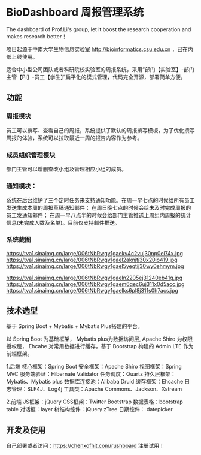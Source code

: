 # BioDashboard 周报管理系统

The dashboard of Prof.Li's group, let it boost the research cooperation and makes research better！

项目起源于中南大学生物信息实验室 http://bioinformatics.csu.edu.cn ，已在内部上线使用。

适合中小型公司团队或者科研院校实验室的周报系统，采用“部门【实验室】-部门主管【PI】-员工【学生】”扁平化的模式管理，代码完全开源，部署简单方便。

## 功能

### 周报模块
员工可以撰写、查看自己的周报，系统提供了默认的周报撰写模板，为了优化撰写周报的体验，系统可以拉取最近一周的报告内容作为参考。

### 成员组织管理模块
部门主管可以增删查改小组及管理相应小组的成员。 

### 通知模块：
系统在后台维护了三个定时任务来支持通知功能。在周一早七点的时候给所有员工发送生成本周的周报草稿通知邮件； 在周日晚七点的时候会给未及时完成周报的员工发通知邮件； 在周一早八点半的时候会给部门主管推送上周组内周报的统计信息(未完成人数及名单)。目前仅支持邮件推送。

### 系统截图

https://tva1.sinaimg.cn/large/006tNbRwgy1gaekv4c2vuj30np0ei74x.jpg
https://tva1.sinaimg.cn/large/006tNbRwgy1gael2aknjtj30x20io419.jpg
https://tva1.sinaimg.cn/large/006tNbRwgy1gael5yeqtij30wy0ehmym.jpg

https://tva1.sinaimg.cn/large/006tNbRwgy1gaeln2205ej31240eb41g.jpg
https://tva1.sinaimg.cn/large/006tNbRwgy1gaem6qec6uj311x0d5acc.jpg
https://tva1.sinaimg.cn/large/006tNbRwgy1gaelks6pl8j311s0h7acs.jpg

## 技术选型

基于 Spring Boot + Mybatis + Mybatis Plus搭建的平台。

以 Spring Boot 为基础框架， Mybatis plus为数据访问层, Apache Shiro 为权限授权层， Ehcahe 对常用数据进行缓存，基于 Bootstrap 构建的 Admin LTE 作为前端框架。

1.后端
核心框架：Spring Boot
安全框架：Apache Shiro
视图框架：Spring MVC
服务端验证：Hibernate Validator
任务调度：Quartz
持久层框架：Mybatis、Mybatis plus
数据库连接池：Alibaba Druid
缓存框架：Ehcache
日志管理：SLF4J、Log4j
工具类：Apache Commons、Jackson、Xstream

2.前端
JS框架：jQuery
CSS框架：Twitter Bootstrap
数据表格：bootstrap table
对话框：layer
树结构控件：jQuery zTree
日期控件： datepicker

## 开发及使用
自己部署或者访问：https://chenxofhit.com/rushboard 注册试用！
